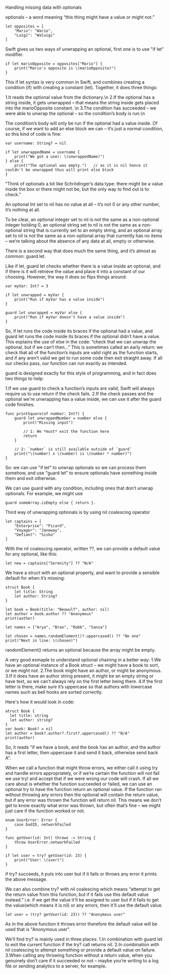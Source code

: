 Handling missing data with optionals

optionals – a word meaning “this thing might have a value or might not.”

```
let opposites = [
    "Mario": "Wario",
    "Luigi": "Waluigi"
]
```

Swift gives us two ways of unwrapping an optional, first one is to use "if let" modifier.
```
if let marioOpposite = opposites["Mario"] {
    print("Mario's opposite is \(marioOpposite)")
}
```
This if let syntax is very common in Swift, and combines creating a condition (if) with creating a constant (let). Together, it does three things:

1.It reads the optional value from the dictionary.\n
2.If the optional has a string inside, it gets unwrapped – that means the string inside gets placed into the marioOpposite constant. \n
3.The condition has succeeded – we were able to unwrap the optional – so the condition’s body is run.\n

The condition’s body will only be run if the optional had a value inside. Of course, if we want to add an else block we can – it’s just a normal condition, so this kind of code is fine:
```
var username: String? = nil

if let unwrappedName = username {
    print("We got a user: \(unwrappedName)")
} else {
    print("The optional was empty.")   // as it is nil hence it couldn't be unwrapped thus will print else block
}
```

"Think of optionals a bit like Schrödinger’s data type: there might be a value inside the box or there might not be, but the only way to find out is to check."

 An optional Int set to nil has no value at all – it’s not 0 or any other number, it’s nothing at all.

To be clear, an optional integer set to nil is not the same as a non-optional integer holding 0, an optional string set to nil is not the same as a non-optional string that is currently set to an empty string, and an optional array set to nil is not the same as a non-optional array that currently has no items – we’re talking about the absence of any data at all, empty or otherwise.

There is a second way that does much the same thing, and it’s almost as common: guard let.

Like if let, guard let checks whether there is a value inside an optional, and if there is it will retrieve the value and place it into a constant of our choosing.
However, the way it does so flips things around:
```
var myVar: Int? = 3

if let unwrapped = myVar {
    print("Run if myVar has a value inside")
}

guard let unwrapped = myVar else {
    print("Run if myVar doesn't have a value inside")
}
```

So, if let runs the code inside its braces if the optional had a value, and guard let runs the code inside its braces if the optional didn’t have a value. This explains the use of else in the code: “check that we can unwrap the optional, but if we can’t then…”
This is sometimes called an early return: we check that all of the function’s inputs are valid right as the function starts, and if any aren’t valid we get to run some code then exit straight away. If all our checks pass, our function can run exactly as intended.

guard is designed exactly for this style of programming, and in fact does two things to help:

1.If we use guard to check a function’s inputs are valid, Swift will always require us to use return if the check fails.
2.If the check passes and the optional we're unwrapping has a value inside, we can use it after the guard code finishes.

```
func printSquare(of number: Int?) {
    guard let unwrappedNumber = number else {
        print("Missing input")

        // 1: We *must* exit the function here
        return
    }

    // 2: `number` is still available outside of `guard`
    print("\(number) x \(number) is \(number * number)")
}
```
So: we can use "if let" to unwrap optionals so we can process them somehow, and use "guard let" to ensure optionals have something inside them and exit otherwise.

We can use guard with any condition, including ones that don’t unwrap optionals. For example, we might use 
```
guard someArray.isEmpty else { return }.
```

Third way of unwrapping optionals is by using nil coalescing operator
```
let captains = [
    "Enterprise": "Picard",
    "Voyager": "Janeway",
    "Defiant": "Sisko"
]
```

With the nil coalescing operator, written ??, we can provide a default value for any optional, like this:
```
let new = captains["Serenity"] ?? "N/A"
```
We have a struct with an optional property, and want to provide a sensible default for when it’s missing:
```
struct Book {
    let title: String
    let author: String?
}

let book = Book(title: "Beowulf", author: nil)
let author = book.author ?? "Anonymous"
print(author)
```

```
let names = ["Arya", "Bran", "Robb", "Sansa"]

let chosen = names.randomElement()?.uppercased() ?? "No one"
print("Next in line: \(chosen)")
```
randomElement() returns an optional because the array might be empty.

A very good exmaple to understand optional chaining in a better way:
1.We have an optional instance of a Book struct – we might have a book to sort, or we might not.
2.The book might have an author, or might be anonymous.
3.If it does have an author string present, it might be an empty string or have text, so we can’t always rely on the first letter being there.
4.If the first letter is there, make sure it’s uppercase so that authors with lowercase names such as bell hooks are sorted correctly.

Here's how it would look in code:
```
atruct Book {
  let title: string
  let author: string?
}
var book: Book? = nil
let author = book?.author?.first?.uppercased() ?? "N/A"
print(author)
```
So, it reads “if we have a book, and the book has an author, and the author has a first letter, then uppercase it and send it back, otherwise send back A”.

When we call a function that might throw errors, we either call it using try and handle errors appropriately, or if we’re certain the function will not fail we use try! and accept that if we were wrong our code will crash.
If all we care about is whether the function succeeded or failed, we can use an optional try to have the function return an optional value. If the function ran without throwing any errors then the optional will contain the return value, but if any error was thrown the function will return nil. This means we don’t get to know exactly what error was thrown, but often that’s fine – we might just care if the function worked or not.

```
enum UserError: Error {
    case badID, networkFailed
}

func getUser(id: Int) throws -> String {
    throw UserError.networkFailed
}

if let user = try? getUser(id: 23) {
    print("User: \(user)")
}
```

if try? succeeds, it puts into user but if it fails or throws any error it prints the above message.

We can also combine try? with nil coalescing which means “attempt to get the return value from this function, but if it fails use this default value instead.” i.e. if we get the value it'll be assigned to user but if it fails to get the value(which means it is nil) or any errors, then it'll use the default value.
```
let user = (try? getUser(id: 23)) ?? "Anonymous user"
```
As in the above function it throws error therefore the default value will be used that is "Anonymous user".

We’ll find try? is mainly used in three places:
1.In combination with guard let to exit the current function if the try? call returns nil.
2.In combination with nil coalescing to attempt something or provide a default value on failure.
3.When calling any throwing function without a return value, when you genuinely don’t care if it succeeded or not – maybe you’re writing to a log file or sending analytics to a server, for example.




